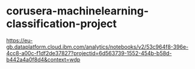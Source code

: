 # corusera-machinelearning-classification-project

https://eu-gb.dataplatform.cloud.ibm.com/analytics/notebooks/v2/53c964f8-396e-4cc8-a00c-f1df2de37827?projectid=6d563739-1552-454b-b58d-b442a4a0f8d4&context=wdp
